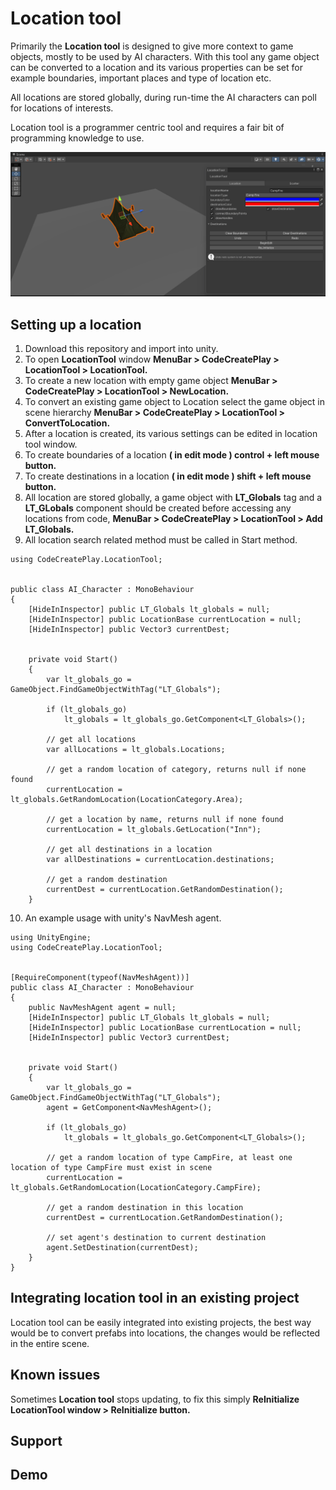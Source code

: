 # Location tool
Primarily the **Location tool** is designed to give more context to game objects, mostly to be used by AI characters. With this tool any game object can be converted to a location and its various properties can be set for example boundaries, important places and type of location etc.

All locations are stored globally, during run-time the AI characters can poll for locations of interests.

Location tool is a programmer centric tool and requires a fair bit of programming knowledge to use.

![Image](Images/01.gif)

## Setting up a location
1. Download this repository and import into unity. 
2. To open **LocationTool** window **MenuBar > CodeCreatePlay > LocationTool > LocationTool.**
3. To create a new location with empty game object **MenuBar > CodeCreatePlay > LocationTool > NewLocation.** 
4. To convert an existing game object to Location select the game object in scene hierarchy **MenuBar > CodeCreatePlay > LocationTool > ConvertToLocation.**
5. After a location is created, its various settings can be edited in location tool window.
6. To create boundaries of a location **( in edit mode ) control + left mouse button.**
7. To create destinations in a location **( in edit mode ) shift + left mouse button.**
8. All location are stored globally, a game object with **LT_Globals** tag and a **LT_GLobals** component should be created before accessing any locations from code, **MenuBar > CodeCreatePlay > LocationTool > Add LT_Globals.**
9. All location search related method must be called in Start method.

```
using CodeCreatePlay.LocationTool;


public class AI_Character : MonoBehaviour
{
    [HideInInspector] public LT_Globals lt_globals = null;
    [HideInInspector] public LocationBase currentLocation = null;
    [HideInInspector] public Vector3 currentDest;
    

    private void Start()
    {
        var lt_globals_go = GameObject.FindGameObjectWithTag("LT_Globals");

        if (lt_globals_go)
            lt_globals = lt_globals_go.GetComponent<LT_Globals>();

        // get all locations
        var allLocations = lt_globals.Locations;

        // get a random location of category, returns null if none found
        currentLocation = lt_globals.GetRandomLocation(LocationCategory.Area);

        // get a location by name, returns null if none found
        currentLocation = lt_globals.GetLocation("Inn");

        // get all destinations in a location
        var allDestinations = currentLocation.destinations;

        // get a random destination
        currentDest = currentLocation.GetRandomDestination();
    }
``` 

10. An example usage with unity's NavMesh agent.

```
using UnityEngine;
using CodeCreatePlay.LocationTool;


[RequireComponent(typeof(NavMeshAgent))]
public class AI_Character : MonoBehaviour
{
    public NavMeshAgent agent = null;
    [HideInInspector] public LT_Globals lt_globals = null;
    [HideInInspector] public LocationBase currentLocation = null;
    [HideInInspector] public Vector3 currentDest;
    

    private void Start()
    {
        var lt_globals_go = GameObject.FindGameObjectWithTag("LT_Globals");
        agent = GetComponent<NavMeshAgent>();

        if (lt_globals_go)
            lt_globals = lt_globals_go.GetComponent<LT_Globals>();

        // get a random location of type CampFire, at least one location of type CampFire must exist in scene 
        currentLocation = lt_globals.GetRandomLocation(LocationCategory.CampFire);

        // get a random destination in this location
        currentDest = currentLocation.GetRandomDestination();

        // set agent's destination to current destination
        agent.SetDestination(currentDest);
    }
}
```

## Integrating location tool in an existing project
Location tool can be easily integrated into existing projects, the best way would be to convert prefabs into locations, the changes would be reflected in the entire scene.

## Known issues
Sometimes **Location tool** stops updating, to fix this simply **ReInitialize** **LocationTool window > ReInitialize button.**

## Support

## Demo 
